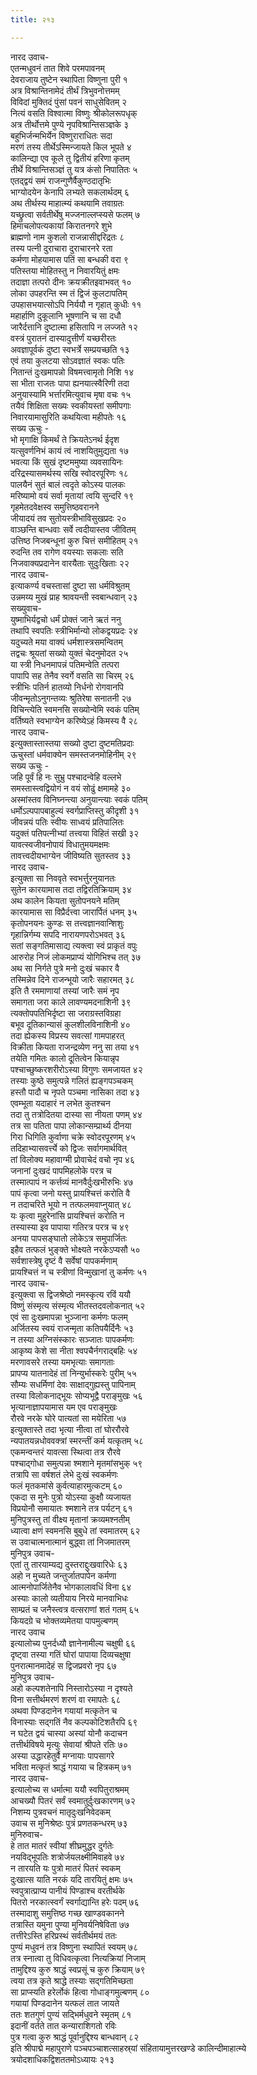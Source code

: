 ```yaml
---
title: २१३

---
```

नारद उवाच-  
एतन्मधुवनं तात शिवे परमपावनम्  
देवराजाय तुष्टेन स्थापिता विष्णुना पुरी १  
अत्र विश्रान्तिनामेदं तीर्थं त्रिभुवनोत्तमम्  
विविदां मुक्तिदं पुंसां पवनं साधुसेवितम् २  
नित्यं वसति विश्वात्मा विष्णुः श्रीकोलरूपधृक्  
अत्र तीर्थोत्तमे पुण्ये नृपविश्रान्तिसञ्ज्ञके ३  
बहुभिर्जन्मभिर्येन विष्णुराराधितः सदा  
मरणं तस्य तीर्थेऽस्मिन्जायते किल भूपते ४  
कालिन्द्या एव कूले तु द्वितीयं हरिणा कृतम्  
तीर्थे विश्रान्तिसञ्ज्ञं तु यत्र कंसो निपातितः ५  
एतद्द्वयं समं राजन्गुणैर्वैकुण्ठदातृभिः  
भाग्योदयेन केनापि लभ्यते सकलार्थदम् ६  
अथ तीर्थस्य माहात्म्यं कथयामि तवाग्रतः  
यच्छ्रुत्वा सर्वतीर्थेषु मज्जनाल्लप्स्यसे फलम् ७  
हिमाचलोपत्यकायां किरातनगरे शुभे  
ब्राह्मणो नाम कुशलो राजन्नासीद्दरिद्रतः ८  
तस्य पत्नी दुराचारा दुराचारनरे रता  
कर्मणा मोहयामास पतिं सा बन्धकी वरा ९  
पतिस्तया मोहितस्तु न निवारयितुं क्षमः  
तदाज्ञा तत्परो दीनः क्रयक्रीतइवाभवत् १०  
लोका उपहरन्ति स्म तं द्विजं कुलटापतिम्  
उपहासभयात्सोऽपि निर्ययौ न गृहात् कुधीः ११  
महार्हाणि दुकूलानि भूषणानि च सा दधौ  
जारैर्दत्तानि दुष्टात्मा हसितापि न लज्जते १२  
वस्त्रं पुरातनं दास्यादुत्तीर्णं यच्छरीरतः  
अवज्ञापूर्वकं दुष्टा स्वभर्त्रे सम्प्रयच्छति १३  
एवं तया कुलटया सोऽवज्ञातं स्वकः पतिः  
नितान्तं दुःखमापन्नो विषमत्त्वामृतो निशि १४  
सा भीता राजतः पापा ह्यनयात्स्वैरिणी तदा  
अनुयास्यामि भर्त्तारमित्युवाच मृषा वचः १५  
तयैवं शिक्षिता सख्यः स्वकीयस्तां समीपगाः  
निवारयामासुरिति कथयित्वा महीपतेः १६  
सख्य ऊचुः -  
भो मृगाक्षि किमर्थं ते क्रियतेऽनर्थ ईदृश  
यत्सुवर्णनिभं कायं त्वं नाशयितुमुद्यता १७  
भवत्या किं सुखं दृष्टममुष्या व्यवसायिनः  
दरिद्रस्यासमर्थस्य सखि स्वोदरपूरिणः १८  
पालयैनं सुतं बालं त्वदृते कोऽस्य पालकः  
मरिष्यामो वयं सर्वा मृतायां त्वयि सुन्दरि १९  
गृहमेतदवेक्षस्व समुत्तिष्ठवरानने  
जीयादयं तव सुतोयस्त्रीभाविसुखप्रदः २०  
वाञ्छन्ति बान्धवाः सर्वे त्वदीयास्तव जीवितम्  
उत्तिष्ठ निजबन्धूनां कुरु चित्तं समीहितम् २१  
रुदन्ति तव रागेण वयस्याः सकलाः सति  
निजवाक्यप्रदानेन वारयैताः सुदुःखिताः २२  
नारद उवाच-  
इत्याकर्ण्य वचस्तासां दुष्टा सा धर्मविश्रुतम्  
उन्नमय्य मुखं प्राह श्रावयन्ती स्वबान्धवान् २३  
सख्युवाच-  
युष्माभिर्यद्वचो धर्मं प्रोक्तं जाने ऋतं ननु  
तथापि स्वपतिः स्त्रीभिर्मान्यो लोकद्वयप्रदः २४  
यदुच्यते मया वाक्यं धर्मशास्त्रसमन्वितम्  
तद्वचः श्रूयतां सख्यो युक्तं चेदनुमोदत २५  
या स्त्री निधनमापन्नं पतिमन्वेति तत्परा  
पापापि सह तेनैव स्वर्गे वसति सा चिरम् २६  
स्त्रीभिः पतिर्न हातव्यो निर्धनो रोगवानपि  
जीवन्मृतोऽनुगन्तव्यः श्रुतिरेषा सनातनी २७  
विचिन्त्येति स्वमनसि सख्योन्वेमि स्वकं पतिम्  
वर्तिष्यते स्वभाग्येन करिष्येऽहं किमस्य वै २८  
नारद उवाच-  
इत्युक्तास्तास्तया सख्यो दुष्टा दुष्टमतिप्रदाः  
ऊचुस्तां धर्मवाक्येन समस्तजनमोहिनीम् २९  
सख्य ऊचुः -  
जहि पूर्वं हि नः सुभ्रु पश्चादन्वेहि वल्लभे  
समस्तास्त्वद्वियोगं न वयं सोढुं क्षमामहे ३०  
अस्मांस्तव विनिघ्नन्त्या अनुयान्त्याः स्वकं पतिम्  
धर्मोऽल्पपापबाहुल्यं स्वर्गप्राप्तिस्तु कीदृशी ३१  
जीवन्नयं पतिः स्वीयः साध्वयं प्रतिपालितः  
यदुक्तं पतिपत्नीभ्यां तत्त्वया विहितं सखी ३२  
यावत्स्वजीवनोपायं विधातुमयमक्षमः  
तावत्त्वदीयभाग्येन जीविष्यति सुतस्तव ३३  
नारद उवाच-  
इत्युक्ता सा निववृते स्वभर्त्तुरनुयानतः  
सुतेन कारयामास तदा तद्विरतिक्रियाम् ३४  
अथ कालेन कियता सुतोपनयने मतिम्  
कारयामास सा विप्रैर्दत्त्वा जारार्पितं धनम् ३५  
कृतोपनयनः कुण्डः स तत्त्वज्ञानवान्शिशुः  
गृहान्निर्गम्य सपदि नारायणपरोऽभवत् ३६  
सतां सङ्गतिमासाद्य त्यक्त्वा स्वं प्राकृतं वपुः  
आरुरोह निजं लोकमप्राप्यं योगिभिश्च तत् ३७  
अथ सा निर्गते पुत्रे मनो दुःखं चकार वै  
तस्मिन्नेव दिने राजन्भूयो जारैः सहारमत् ३८  
इति तै रममाणायां तस्यां जारैः समं नृप  
समागता जरा काले लावण्यमदनाशिनी ३९  
त्यक्तोपपतिभिर्दृष्टा सा जराग्रस्तविग्रहा  
बभूव दूतिकान्यासं कुलशीलविनाशिनी ४०  
तदा ह्येकस्य विप्रस्य सवत्सां गामपाहरत्  
विक्रीता कियता राजन्द्रव्येण ननु सा तया ४१  
तयेति गमितः कालो दूतित्वेन कियान्नृप  
पश्चाच्छुष्करशरीरोऽस्या विगुणः समजायत ४२  
तस्याः कुष्ठे समुत्पन्ने गलितं ह्यङ्गपञ्चकम्  
हस्तौ पादौ च नृपते पञ्चमा नासिका तदा ४३  
एवम्भूता यदाहारं न लभेत कुतश्चन  
तदा तु तत्रोदितया दास्या सा नीयता पणम् ४४  
तत्र सा पतिता पापा लोकान्सम्प्रार्थ्य दीनया  
गिरा धिगिति कुर्वाणा चक्रे स्वोदरपूरणम् ४५  
तदिहाभ्यासवर्त्त्ये को द्विजः सर्वागमार्थवित्  
तां विलोक्य महावाग्मी प्रोवाचेदं वचो नृप ४६  
जनानां दुःखदं पापमिहलोके परत्र च  
तस्मात्पापं न कर्त्तव्यं मानवैर्दुःखभीरुभिः ४७  
पापं कृत्वा जनो यस्तु प्रायश्चित्तं करोति वै  
न तदाचरिते भूयो न तत्फलमवाप्नुयात् ४८  
यः कृत्वा मुहुरेनांसि प्रायश्चित्तं करोति न  
तस्यास्या इव पापाया गतिरत्र परत्र च ४९  
अनया पापसङ्घातो लोकेऽत्र समुपार्जितः  
इहैव तत्फलं भुङ्क्ते भोक्ष्यते नरकेऽप्यसौ ५०  
सर्वशास्त्रेषु दृष्टं वै सर्वेषां पापकर्मणाम्  
प्रायश्चित्तं न च स्त्रीणां विन्मुखानां तु कर्मणः ५१  
नारद उवाच-  
इत्युक्त्वा स द्विजश्रेष्ठो नमस्कृत्य रविं ययौ  
विष्णुं संस्मृत्य संस्मृत्य भीतस्तदवलोकनात् ५२  
एवं सा दुःखमापन्ना भुञ्जाना कर्मणः फलम्  
अर्जितस्य स्वयं राजन्मृता कतिपयैर्दिनैः ५३  
न तस्या अग्निसंस्कारः सञ्जातः पापकर्मणः  
आकृष्य केशे सा नीता श्वपचैर्नगराद्बहिः ५४  
मरणावसरे तस्या यमभृत्याः समागताः  
प्रापप्य यातनादेहं तां निन्युर्भास्करेः पुरीम् ५५  
सौम्यः सधर्मिणां देवः साक्षाद्गुह्यस्तु पापिनाम्  
तस्या विलोकनाद्भूयः सोप्यभूद्वै पराङ्मुखः ५६  
भृत्यानाज्ञापयामास यम एव पराङ्मुखः  
रौरवे नरके घोरे पात्यतां सा मयेरिता ५७  
इत्युक्तास्ते तदा भृत्या नीत्वा तां घोररौरवे  
न्यपातयन्नधोववक्त्रां स्मरन्तीं कर्म यत्कृतम् ५८  
एकमन्वन्तरं यावत्सा स्थित्वा तत्र रौरवे  
पश्चाद्गोधा समुत्पन्ना श्मशाने मृतमांसभुक् ५९  
तत्रापि सा वर्षशतं लेभे दुःखं स्वकर्मणः  
फलं मृतकमांसे कुर्वत्याहारमुत्कटम् ६०  
एकदा स मुनेः पुत्रो योऽस्या कुक्षौ व्यजायत  
विप्रयोनौ समायातः श्मशाने तत्र पर्यटन् ६१  
मुनिपुत्रस्तु तां वीक्ष्य मृतानां क्रव्यमश्नतीम्  
ध्यात्वा क्षणं स्वमनसि बुबुधे तां स्वमातरम् ६२  
स उवाचात्मनात्मानं बुद्ध्वा तां निजमातरम्  
मुनिपुत्र उवाच-  
एतां तु तारयाम्यद्य दुस्तराद्दुःखवारिधेः ६३  
अहो न मुच्यते जन्तुर्जातपापेन कर्मणा  
आत्मनोपार्जितेनैव भोगकालावधिं विना ६४  
अस्याः कालो व्यतीयाय निरये मानवाभिधः  
साम्प्रतं च जनैस्त्वत्र वत्सराणां शतं गतम् ६५  
कियदग्रे च भोक्तव्यमेतया पापमुल्बणम्  
नारद उवाच  
इत्यालोच्य पुनर्दध्यौ ज्ञानेनामील्य चक्षुषी ६६  
दृष्ट्वा तस्या गतिं घोरां पापाया दिव्यचक्षुषा  
पुनरात्मानमादेहं स द्विजप्रवरो नृप ६७  
मुनिपुत्र उवाच-  
अहो कल्पशतेनापि निस्तारोऽस्या न दृश्यते  
विना सत्तीर्थमरणं शरणं वा रमापतेः ६८  
अथवा पिण्डदानेन गयायां मत्कृतेन च  
विनास्याः सद्गतिं नैव कल्पकोटिशतैरपि ६९  
न घटेत द्वयं चास्या अस्यां योनौ कदाचन  
तत्तीर्थविषये मृत्युः सेवायां श्रीपते रतिः ७०  
अस्या उद्धारहेतुर्वै मग्नायाः पापसागरे  
भविता मत्कृतं श्राद्धं गयाया च हित्रकम् ७१  
नारद उवाच-  
इत्यालोच्य स धर्मात्मा ययौ स्वपितुराश्रमम्  
आचख्यौ पितरं सर्वं स्वमातुर्दुःखकारणम् ७२  
निशम्य पुत्रवचनं मातृदुःखनिवेदकम्  
उवाच स मुनिश्रेष्ठः पुत्रं प्रणतकन्धरम् ७३  
मुनिरुवाच-  
हे तात मातरं स्वीयां शीघ्रमुद्धर दुर्गतेः  
नयविद्भूपतिः शत्रोर्जयलक्ष्मीमिवाहवे ७४  
न तारयति यः पुत्रो मातरं पितरं स्वकम्  
दुःखात्स याति नरकं यदि तारयितुं क्षमः ७५  
स्वपुत्रात्प्राप्य पानीयं पिण्डाश्च वरतीर्थके  
पितरो नरकात्स्वर्गं स्वर्गाद्यान्ति हरेः पदम् ७६  
तस्मादाशु समुत्तिष्ठ गच्छ खाण्डवकानने  
तत्रास्ति यमुना पुण्या मुनिवर्यनिषेविता ७७  
तत्तीरेऽस्ति हरिप्रस्थं सर्वतीर्थमयं ततः  
पुण्यं मधुवनं तत्र विष्णुना स्थापितं स्वयम् ७८  
तत्र स्नात्वा तु विधिवत्कृत्वा नित्यक्रियां निजाम्  
तामुद्दिश्य कुरु श्राद्धं स्वप्रसूं च कुरु क्रियाम् ७९  
त्वया तत्र कृते श्राद्धे तस्याः सद्गतिमिच्छता  
सा प्राप्स्यति हरेर्लोकं हित्वा गोधाङ्गमुल्बणम् ८०  
गयायां पिण्डदानेन यत्फलं तात जायते  
ततः शतगुणं पुण्यं सद्भिर्मधुवने स्मृतम् ८१  
इदानीं वर्तते तात कन्याराशिगतो रविः  
पुत्र गत्वा कुरु श्राद्धं पूर्वानुद्दिश्य बान्धवान् ८२  
इति श्रीपाद्मे महापुराणे पञ्चपञ्चाशत्साहस्र्यां संहितायामुत्तरखण्डे कालिन्दीमाहात्म्ये त्रयोदशाधिकद्विशततमोऽध्यायः २१३